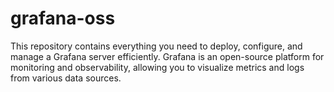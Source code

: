 # grafana-oss
This repository contains everything you need to deploy, configure, and manage a Grafana server efficiently. Grafana is an open-source platform for monitoring and observability, allowing you to visualize metrics and logs from various data sources.
